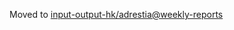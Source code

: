 Moved to [input-output-hk/adrestia@weekly-reports](https://github.com/input-output-hk/adrestia/tree/weekly-reports/2019-11-15)
